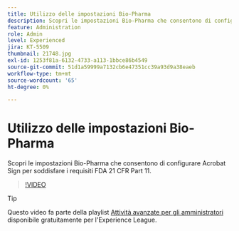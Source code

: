 ```yaml
---
title: Utilizzo delle impostazioni Bio-Pharma
description: Scopri le impostazioni Bio-Pharma che consentono di configurare Acrobat Sign per soddisfare i requisiti FDA 21 CFR Part 11
feature: Administration
role: Admin
level: Experienced
jira: KT-5509
thumbnail: 21748.jpg
exl-id: 1253f81a-6132-4733-a113-1bbce86b4549
source-git-commit: 51d1a59999a7132cb6e47351cc39a93d9a38eaeb
workflow-type: tm+mt
source-wordcount: '65'
ht-degree: 0%

---
```


# Utilizzo delle impostazioni Bio-Pharma

Scopri le impostazioni Bio-Pharma che consentono di configurare Acrobat Sign per soddisfare i requisiti FDA 21 CFR Part 11.

>[!VIDEO](https://video.tv.adobe.com/v/21748?quality=12&learn=on&hidetitle=true)

>[!TIP]
>
>Questo video fa parte della playlist [Attività avanzate per gli amministratori](https://experienceleague.adobe.com/en/playlists/acrobat-sign-perform-advanced-tasks-administrators) disponibile gratuitamente per l&#39;Experience League.
